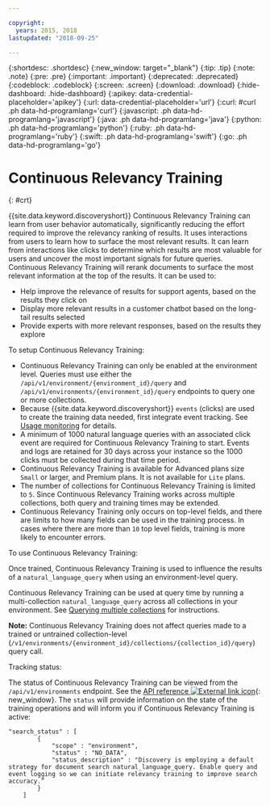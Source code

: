 ```yaml
---

copyright:
  years: 2015, 2018
lastupdated: "2018-09-25"

---
```


{:shortdesc: .shortdesc}
{:new_window: target="_blank"}
{:tip: .tip}
{:note: .note}
{:pre: .pre}
{:important: .important}
{:deprecated: .deprecated}
{:codeblock: .codeblock}
{:screen: .screen}
{:download: .download}
{:hide-dashboard: .hide-dashboard}
{:apikey: data-credential-placeholder='apikey'} 
{:url: data-credential-placeholder='url'}
{:curl: #curl .ph data-hd-programlang='curl'}
{:javascript: .ph data-hd-programlang='javascript'}
{:java: .ph data-hd-programlang='java'}
{:python: .ph data-hd-programlang='python'}
{:ruby: .ph data-hd-programlang='ruby'}
{:swift: .ph data-hd-programlang='swift'}
{:go: .ph data-hd-programlang='go'}

# Continuous Relevancy Training
{: #crt}

{{site.data.keyword.discoveryshort}} Continuous Relevancy Training can learn from user behavior automatically, significantly reducing the effort required to improve the relevancy ranking of results. It uses interactions from users to learn how to surface the most relevant results. It can learn from interactions like clicks to determine which results are most valuable for users and uncover the most important signals for future queries. Continuous Relevancy Training will rerank documents to surface the most relevant information at the top of the results. It can be used to:

- Help improve the relevance of results for support agents, based on the results they click on
- Display more relevant results in a customer chatbot based on the long-tail results selected 
- Provide experts with more relevant responses, based on the results they explore

To setup Continuous Relevancy Training:

- Continuous Relevancy Training can only be enabled at the environment level. Queries must use either the  `/api/v1/environment/{environment_id}/query` and `/api/v1/environments/{environment_id}/query` endpoints to query one or more collections.
- Because {{site.data.keyword.discoveryshort}} `events` (clicks) are used to create the training data needed, first integrate event tracking. See [Usage monitoring](/docs/services/discovery/feedback.html#usage) for details.
- A minimum of 1000 natural language queries with an associated click event are required for Continuous Relevancy Training to start. Events and logs are retained for 30 days across your instance so the 1000 clicks must be collected during that time period.
- Continuous Relevancy Training is available for Advanced plans size `Small` or larger, and Premium plans. It is not available for `Lite` plans.
- The number of collections for Continuous Relevancy Training is limited to `5`. Since Continuous Relevancy Training works across multiple collections, both query and training times may be extended.
- Continuous Relevancy Training only occurs on top-level fields, and there are limits to how many fields can be used in the training process. In cases where there are more than `10` top level fields, training is more likely to encounter errors. 

To use Continuous Relevancy Training:

Once trained, Continuous Relevancy Training is used to influence the results of a `natural_language_query` when using an environment-level query. 

Continuous Relevancy Training can be used at query time by running a multi-collection `natural_language_query` across all collections in your environment. See [Querying multiple collections](/docs/services/discovery/using.html#multiple-collections) for instructions. 

**Note:** Continuous Relevancy Training does not affect queries made to a trained or untrained collection-level (`/v1/environments/{environment_id}/collections/{collection_id}/query`) query call. 

Tracking status:

The status of Continuous Relevancy Training can be viewed from the `/api/v1/environments` endpoint. See the [API reference ![External link icon](../../icons/launch-glyph.svg "External link icon")](https://{DomainName}/apidocs/discovery#get-environment-info){: new_window}. The `status` will provide information on the state of the training operations and will inform you if Continuous Relevancy Training is active:

```
"search_status" : [
        {
            "scope" : "environment",
            "status" : "NO_DATA",
            "status_description" : "Discovery is employing a default strategy for document search natural_language_query. Enable query and event logging so we can initiate relevancy training to improve search accuracy.”
        }
    ]
```